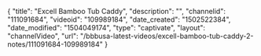 {
    "title": "Excell Bamboo Tub Caddy",
    "description": "",
    "channelid": "111091684",
    "videoid": "109989184",
    "date_created": "1502522384",
    "date_modified": "1504049174",
    "type": "captivate",
    "layout": "channelVideo",
    "url": "\/bbbusa-latest-videos\/excell-bamboo-tub-caddy-2-notes\/111091684-109989184"
}